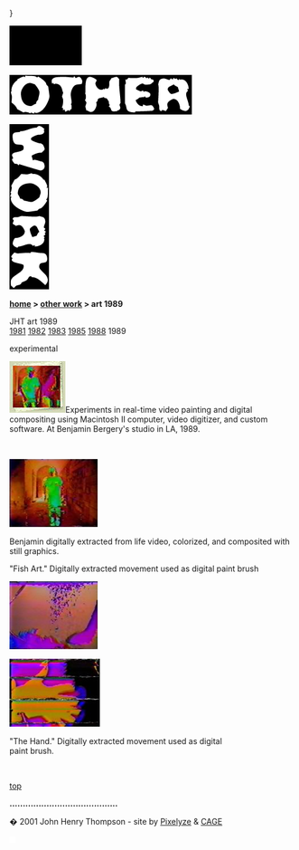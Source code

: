 }  

  

![](images/johnhenry1.gif)

![](images/tin_other.gif)

![](images/tin_work.gif)

**[home](index.md) > [other work](otherwork.md) > art 1989**

JHT art 1989  
[1981](art1981.md) [1982](art1982.md) [1983](art1983.md) [1985](art1985.md) [1988](art1988.md) 1989

experimental

![](images/art89t2.jpg)Experiments in real-time video painting and digital compositing using Macintosh II computer, video digitizer, and custom software. At Benjamin Bergery's studio in LA, 1989.

  

 

[![](images/bb_composite_2_m.jpg)](javascript:openpage('images/slides1989/s889_bb_composite_2.jpg',300,240))

Benjamin digitally extracted from life video, colorized, and composited with still graphics.

"Fish Art." Digitally extracted movement used as digital paint brush

[![fish paint](images/fish_paint_2_m.jpg)](javascript:openpage('images/slides1989/s289_fish_paint_2.jpg',300,240))

[![hand paint](images/hand_paint_m.jpg)](javascript:openpage('images/slides1989/s689_hand_paint.jpg',300,240))

"The Hand." Digitally extracted movement used as digital  
paint brush.

 

[top](#topofpage)

**.........................................**

� 2001 John Henry Thompson - site by [Pixelyze](http://www.pixelyze.com/) & [CAGE](http://www.cage.nl/)

![](images/spacer.gif)